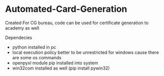 # Automated-Card-Generation
 Created For CG bureau, code can be used for certificate generation to academy as well

 Dependecies

 - python installed in pc
 - local execution policy better to be unrestricted for windows cause there are some os commands
 - openpyxl module pip installed into system
 - win32com installed as well (pip install pywin32)
